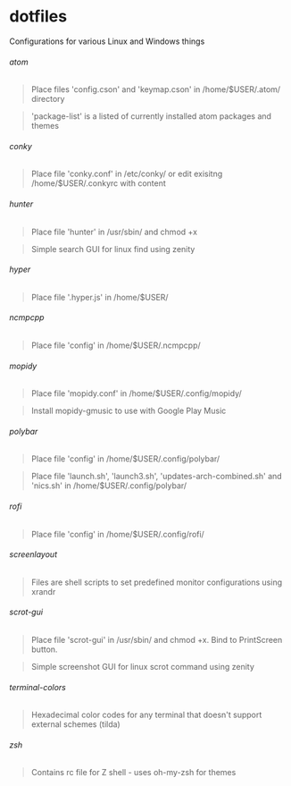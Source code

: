 # dotfiles
Configurations for various Linux and Windows things

###### atom
> Place files 'config.cson' and 'keymap.cson' in /home/$USER/.atom/ directory

> 'package-list' is a listed of currently installed atom packages and themes

###### conky
> Place file 'conky.conf' in /etc/conky/ or edit exisitng /home/$USER/.conkyrc with content

###### hunter
> Place file 'hunter' in /usr/sbin/ and chmod +x

> Simple search GUI for linux find using zenity

###### hyper
> Place file '.hyper.js' in /home/$USER/

###### ncmpcpp
> Place file 'config' in /home/$USER/.ncmpcpp/

###### mopidy
> Place file 'mopidy.conf' in /home/$USER/.config/mopidy/

> Install mopidy-gmusic to use with Google Play Music

###### polybar
> Place file 'config' in /home/$USER/.config/polybar/

> Place file 'launch.sh', 'launch3.sh', 'updates-arch-combined.sh' and 'nics.sh' in /home/$USER/.config/polybar/

###### rofi
> Place file 'config' in /home/$USER/.config/rofi/

###### screenlayout
> Files are shell scripts to set predefined monitor configurations using xrandr

###### scrot-gui
> Place file 'scrot-gui' in /usr/sbin/ and chmod +x. Bind to PrintScreen button.

> Simple screenshot GUI for linux scrot command using zenity

###### terminal-colors
> Hexadecimal color codes for any terminal that doesn't support external schemes (tilda)

###### zsh
> Contains rc file for Z shell - uses oh-my-zsh for themes
